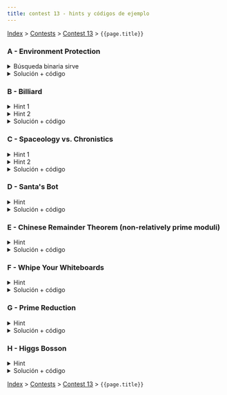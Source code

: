 ```yaml
---
title: contest 13 - hints y códigos de ejemplo
---
```


[Index](../index) > [Contests](../contests) > [Contest 13](../contests#contest-13) > ```{{page.title}}```

### A - Environment Protection
<details> 
  <summary>Búsqueda binaria sirve</summary>
</details>
<details> 
  <summary>Solución + código</summary>
  Hacer búsqueda binaria, y en el predicado hacer integración numérica. <a href="https://github.com/PabloMessina/Competitive-Programming-Material/blob/master/Solved%20problems/LiveArchive/6135_EnvironmentProtection.cpp">Código de ejemplo</a>
</details>

### B - Billiard
<details> 
  <summary>Hint 1</summary>
  En primer lugar, si la dirección es paralela a algún eje la respuesta se puede obtener chequeando las coordenadas directamente. Notemos que en el resto de los casos podemos considerar que la dirección de la bola siempre será de 45 grados subiendo, de lo contrario podemos rotar la tabla para que sea así.
</details>
<details> 
  <summary>Hint 2</summary>
  Imaginemos, en vez de una bola rebotando, que tenemos una teselación infinita del plano con tablas de N x M. De esta forma un lanzamiento de la bola se puede ver como una recta en esta teselación y si en su camino hay un punto de la forma (k1 * N, k2 * M) entonces cae en un agujero de la tabla.
  
  Usando el hint 1 asumimos que la bola sólo sube en 45 grados. Denominemos rx como la distancia de la coordenada x inicial a N, y ry a la distancia en el eje y a M. Cualquier punto en la recta que transita la bola será de la forma (x, y) + (d, d). Luego para llegar a un punto de la forma (k1 * N, k2 * M) se necesita que exista d tal que d = rx (mod N) y, d = ry (mod M), de lo contrario será imposible que x + d = 0 (mod N) y, x + d = 0 (mod M) al mismo tiempo.
</details>
<details> 
  <summary>Solución + código</summary>
  Para encontrar un d como descrito en el hint 2 basta usar CRT para las ecuaciones d = rx (mod N) y, d = ry (mod M). Si ha solución entonces podemos obtener las constantes k1 y k2 de (k1 * N, k2 * M) como (d - rx) / N y (d - ry) / M respectivamente. Luego obtenemos el agujero en que cae con argumentos de rotación y paridad.
  <a href="https://github.com/BenjaminRubio/CompetitiveProgramming/blob/master/Problems/Codeforces/Billiard.cpp">Código antiguo del ayudante (cuando usaba templates)</a>
</details>

### C - Spaceology vs. Chronistics
<details> 
  <summary>Hint 1</summary>  
  Notemos que eventualmente ambos scientíficos se moverán en ciclos, podemos simular una cantidad de pasos para asegurarnos que entren al ciclo y seguir analizando desde ahí. Para asegurar un ciclo basta simular N pasos, pueden poner más para estar seguros.
</details>
<details> 
  <summary>Hint 2</summary>
  Si no han chocado en los primeros N pasos simulados podemos chequear los ciclos en que se mueven ambos científicos. Para cada uno podemos calcular fácilmente el largo del ciclo y en cuantos pasos llegan a cada intersección en sus ciclos. Si hay una intersección por la que ambos científicos pasen durante sus ciclos podemos chquear si alguna vez estarán ahí al mismo tiempo haciendo uso de CRT para las ecuaciones t = t1 (mod l1), t = t2 (mod l2) donde t1 y t2 son los tiempos en que cada ciclo se demora en llegar a ese punto y l1, l2 son los largos de los ciclos.
</details>
<details> 
  <summary>Solución + código</summary>
  Basta hacer lo indicado en el hint 2 para cada intersección a la que ambos científicos puedan llegar y acumular el menor de los tiempos obtenidos. Si nunca estaban ambos al mismo tiempo devolvemos -1.
  <a href="https://github.com/BenjaminRubio/CompetitiveProgramming/blob/master/Problems/Timus/SpaceologyVsChronistics.cpp">Código de ejemplo</a>
</details>

### D - Santa's Bot
<details> 
  <summary>Hint</summary>
  Podemos obtener el inverso modular de un número simplemente usando el algoritmo de euclides extendido en (x, M) donde x es el número a invertir y M es el módulo. Luego basta contar casos favorables y casos totales para concluir.
</details>
<details> 
  <summary>Solución + código</summary>
  Para cada combinación (x, y) la probabilidad de que elegir z sea exitoso es C[y] / N donde C cuenta cuantas personas pidieron el regalo y. Además la cantidad de formas de elegir (x, y) es 1 / (N * K[x]) donde K[x] cuenta cuantas cosas pidió x. Luego basta ir sumando probabilidades del estilo C[y] / (N * N * K[x]) para cada combinación de x, y. Podemos sumar pues estamos en espacio modular (Z_MOD).
  <a href="https://github.com/BenjaminRubio/CompetitiveProgramming/blob/master/Problems/Codeforces/SantasBot.cpp">Código de ejemplo</a>
</details>

### E - Chinese Remainder Theorem (non-relatively prime moduli)
<details> 
  <summary>Hint</summary>
  Problema hello world de CRT
</details>
<details> 
  <summary>Solución + código</summary>
  CRT, revisar materia del curso. <a href="https://github.com/PabloMessina/Competitive-Programming-Material/blob/master/Solved%20problems/kattis/generalchineseremainder.cpp">Código de ejemplo</a>
</details>

### F - Whipe Your Whiteboards
<details>
  <summary>Hint</summary>
  El algoritmo de extendido de Euclides es útil
</details>
<details> 
  <summary>Solución + código</summary>
  Básicamente queremos encontrar a y b tales que a * r + b * s = q. Podemos usar euclides extendido para encontrar x e y tales que x * r + y * s = gcd(r,s) = g. Luego si g divide a q, todos los a's y b's que sirven están dados por a(k) = x * q/g + k * s/g  y b(k) = y * q/g - k * r/g, donde k es cualquier número entero. Como necesitamos que a(k) > 0 y b(k) > 0, si despejamos k en ambas inecuaciones y tenemos cuidado con el efecto del signo de las cosas en la desigualdad, notaremos que el k más chico que sirve es el mínimo entre dos opciones (o quizá uno más que eso). <a href="https://github.com/PabloMessina/Competitive-Programming-Material/blob/master/Solved%20problems/kattis/wipeyourwhiteboards.cpp">Código de ejemplo</a>
</details>

### G - Prime Reduction
<details>
  <summary>Hint</summary>
  Para este probema la clave es poder simular el proceso de forma rápida.
</details>
<details> 
  <summary>Solución + código</summary>
  Para simularlo rápidamente sólo necesitamos un algoritmo capaz de calcular la descomposición prima de un número en un tiempo no muy grande. Esto se puede implementar fácilmente en O(sqrt(N) + log(N)) iterando sobre todos los números desde 2 hasta sqrt(n) y si el número divide a N entonces es un divisor primo, (debemos dividir N por el número encontrado lo más que se pueda para que el razonamiento siga siento válido).
  <a href="https://github.com/BenjaminRubio/CompetitiveProgramming/blob/master/Problems/Kattis/PrimeReduction.cpp">Código de ejemplo</a>
</details>

### H - Higgs Bosson
<details>
  <summary>Hint</summary>
  Hay que ponerse en varios casos, y en cada caso implementar la matemática bien.
</details>
<details> 
  <summary>Solución + código</summary>
  La solución es básicamente el hint pero hecho con mucho cuidado. Primero hay que ver dos casos generales: 1) qué pasa cuando las ecuaciones de los radios son iguales (a1 == a2 y b1 == b2) y 2) qué pasa cuando no. En el primer caso el radio siempre es el mismo, entonces sólo importa el ángulo (excepto cuando el radio se hace 0, y ahí el ángulo no importa). En el segundo caso hay que ver el caso en que r1(t) y r2(t) se intersectan en un solo punto, cuando r1(t) == -r2(t) para todo t y cuando r1(t) y -r2(t) se intersectan en un solo punto. En cada caso hay que manejar qué condiciones tienen que cumplirse para el radio. La respuesta final es el mínimo t >= 0 encontrado entre todos los casos y subcasos. En el <a href="https://github.com/PabloMessina/Competitive-Programming-Material/blob/master/Solved%20problems/SPOJ/SAMER08H_HiggsBoson.cpp">código de ejemplo</a> tengo comentados los casos y subcasos.
</details>

<!-- <details> 
  <summary>Hint</summary>   
</details>
<details> 
  <summary>Solución + código</summary>
  <a href="">Código de ejemplo</a>
</details> -->

[Index](../index) > [Contests](../contests) > [Contest 13](../contests#contest-13) > ```{{page.title}}```
